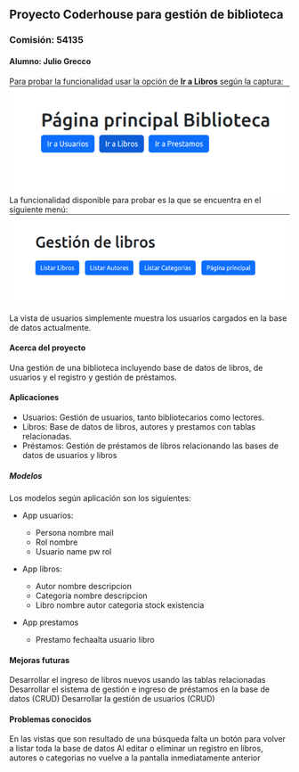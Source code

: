 ## Proyecto Coderhouse para gestión de biblioteca
### Comisión: 54135
#### Alumno: Julio Grecco

Para probar la funcionalidad usar la opción de **Ir a Libros** según la captura:
![Menú Principal](menu1.png)
La funcionalidad disponible para probar es la que se encuentra en el siguiente menú:
![Gestión de Libros](menu2.png)

La vista de usuarios simplemente muestra los usuarios cargados en la base de datos actualmente.

#### Acerca del proyecto
Una gestión de una biblioteca incluyendo base de datos de libros, de usuarios y el registro y gestión de préstamos.
#### Aplicaciones
* Usuarios: Gestión de usuarios, tanto bibliotecarios como lectores.
* Libros: Base de datos de libros, autores y prestamos con tablas relacionadas.
* Préstamos: Gestión de préstamos de libros relacionando las bases de datos de usuarios y libros
##### Modelos
Los modelos según aplicación son los siguientes:

* App usuarios:
    * Persona
        nombre
         mail
    * Rol
        nombre
    * Usuario
        name
        pw
        rol

* App libros:
    * Autor
        nombre
        descripcion
    * Categoria
        nombre
        descripcion
    * Libro
        nombre
        autor
        categoria
        stock
        existencia
* App prestamos
    * Prestamo
        fechaalta
        usuario
        libro

#### Mejoras futuras

Desarrollar el ingreso de libros nuevos usando las tablas relacionadas
Desarrollar el sistema de gestión e ingreso de préstamos en la base de datos (CRUD)
Desarrollar la gestión de usuarios (CRUD)

#### Problemas conocidos
En las vistas que son resultado de una búsqueda falta un botón para volver a listar toda la base de datos
Al editar o eliminar un registro en libros, autores o categorias no vuelve a la pantalla inmediatamente anterior